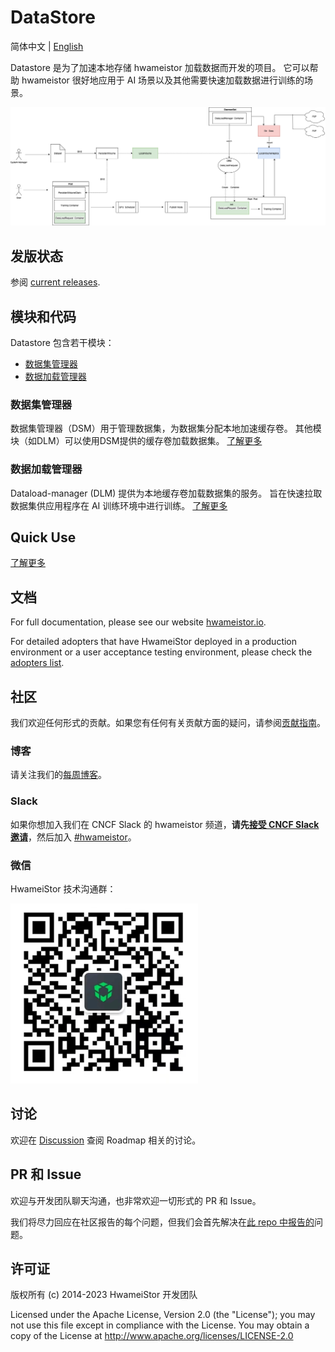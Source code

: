 # DataStore

简体中文 | [English](./README.md)

Datastore 是为了加速本地存储 hwameistor 加载数据而开发的项目。
它可以帮助 hwameistor 很好地应用于 AI 场景以及其他需要快速加载数据进行训练的场景。

![System architecture](./docs/img/datastore.png)

## 发版状态

参阅 [current releases](https://github.com/hwameistor/datastore/releases).

## 模块和代码

Datastore 包含若干模块：

* [数据集管理器](#dataset-manager)
* [数据加载管理器](#dataload-manager)


### 数据集管理器

数据集管理器（DSM）用于管理数据集，为数据集分配本地加速缓存卷。
其他模块（如DLM）可以使用DSM提供的缓存卷加载数据集。
[了解更多](./docs/dsm.md)

### 数据加载管理器

Dataload-manager (DLM) 提供为本地缓存卷加载数据集的服务。
旨在快速拉取数据集供应用程序在 AI 训练环境中进行训练。
[了解更多](./docs/dlm.md)


## Quick Use
[了解更多](./docs/use.md)


## 文档

For full documentation, please see our website [hwameistor.io](https://hwameistor.io/docs/intro).

For detailed adopters that have HwameiStor deployed in a production environment or a user acceptance testing environment,
please check the [adopters list](https://github.com/hwameistor/hwameistor/adopters.md).

## 社区

我们欢迎任何形式的贡献。如果您有任何有关贡献方面的疑问，请参阅[贡献指南](./CONTRIBUTING.md)。

### 博客

请关注我们的[每周博客](https://hwameistor.io/blog)。

### Slack

如果你想加入我们在 CNCF Slack 的 hwameistor 频道，**请先[接受 CNCF Slack 邀请](https://slack.cncf.io/)**，然后加入 [#hwameistor](https://cloud-native.slack.com/messages/hwameistor)。

### 微信

HwameiStor 技术沟通群：

![扫描二维码入群](./docs/img/wechat.png)

## 讨论

欢迎在 [Discussion](https://github.com/hwameistor/hwameistor/discussions) 查阅 Roadmap 相关的讨论。

## PR 和 Issue

欢迎与开发团队聊天沟通，也非常欢迎一切形式的 PR 和 Issue。

我们将尽力回应在社区报告的每个问题，但我们会首先解决在[此 repo 中报告的](https://github.com/hwameistor/hwameistor/discussions)问题。

## 许可证

版权所有 (c) 2014-2023 HwameiStor 开发团队

Licensed under the Apache License, Version 2.0 (the "License");
you may not use this file except in compliance with the License.
You may obtain a copy of the License at
<http://www.apache.org/licenses/LICENSE-2.0>